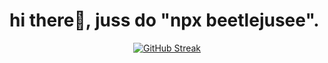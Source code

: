 # hi there👋, juss do "npx beetlejusee".


<div align="center">
    <a href="https://git.io/streak-stats"><img src="https://streak-stats.demolab.com?user=beetlejusse&theme=transparent&hide_border=true" alt="GitHub Streak" /></a>
</div>
